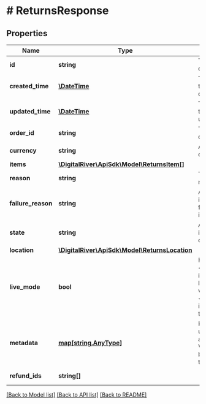 # # ReturnsResponse

## Properties

Name | Type | Description | Notes
------------ | ------------- | ------------- | -------------
**id** | **string** | The unique identifier of the return. | [optional] [readonly] 
**created_time** | [**\DateTime**](\DateTime.md) | The time at which the return was created. | [optional] [readonly] 
**updated_time** | [**\DateTime**](\DateTime.md) | The time at which the return was updated. | [optional] [readonly] 
**order_id** | **string** | The unique identifier of the order. | [optional] [readonly] 
**currency** | **string** | A three-letter ISO currency code. | [optional] 
**items** | [**\DigitalRiver\ApiSdk\Model\ReturnsItem[]**](ReturnsItem.md) |  | [optional] 
**reason** | **string** | The reason for the return. | [optional] 
**failure_reason** | **string** | An enumeration indicating the reason for the return failure, if known. | [optional] 
**state** | **string** | An enumeration indicating the state of the return. | [optional] 
**location** | [**\DigitalRiver\ApiSdk\Model\ReturnsLocation**](ReturnsLocation.md) |  | [optional] 
**live_mode** | **bool** | Has the value &lt;code&gt;true&lt;/code&gt; if the object exists in live mode or the value &lt;code&gt;false&lt;/code&gt; if the object exists in test mode. | [optional] 
**metadata** | [**map[string,AnyType]**](AnyType.md) | Key-value pairs used to store additional data. Value can be string, boolean or integer types. | [optional] 
**refund_ids** | **string[]** |  | [optional] [readonly] 

[[Back to Model list]](../../README.md#documentation-for-models) [[Back to API list]](../../README.md#documentation-for-api-endpoints) [[Back to README]](../../README.md)


